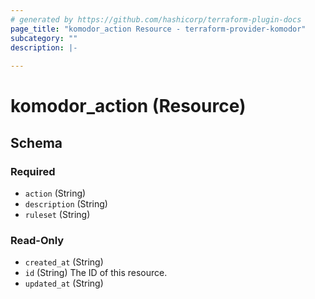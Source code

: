 ```yaml
---
# generated by https://github.com/hashicorp/terraform-plugin-docs
page_title: "komodor_action Resource - terraform-provider-komodor"
subcategory: ""
description: |-
  
---
```


# komodor_action (Resource)





<!-- schema generated by tfplugindocs -->
## Schema

### Required

- `action` (String)
- `description` (String)
- `ruleset` (String)

### Read-Only

- `created_at` (String)
- `id` (String) The ID of this resource.
- `updated_at` (String)


